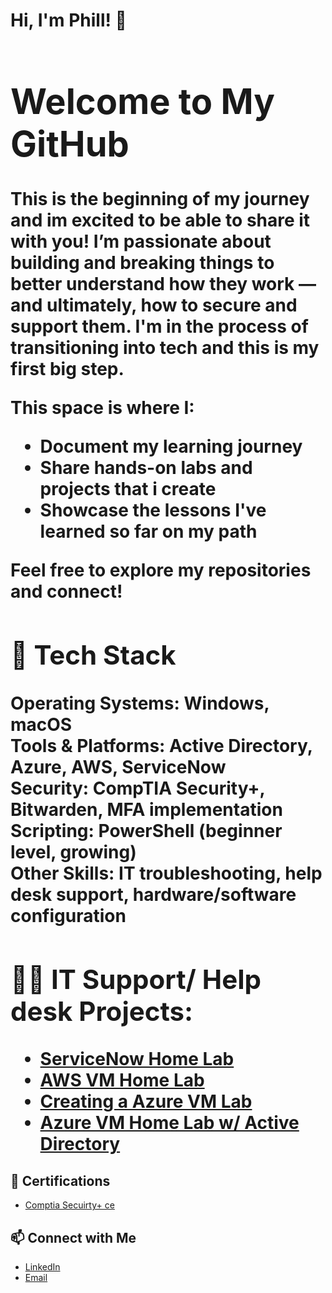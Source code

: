 <h1>Hi, I'm Phill! 🌴 <br/><a </h1>

# Welcome to My GitHub

This is the beginning of my journey and im excited to be able to share it with you! I’m passionate about building and breaking things to better understand how they work — and ultimately, how to secure and support them. I'm in the process of transitioning into tech and this is my first big step. 

This space is where I:

- Document my learning journey  
- Share hands-on labs and projects that i create 
- Showcase the lessons I've learned so far on my path

Feel free to explore my repositories and connect!

## 🧰 Tech Stack

**Operating Systems:** Windows, macOS  
**Tools & Platforms:** Active Directory, Azure, AWS, ServiceNow  
**Security:** CompTIA Security+, Bitwarden, MFA implementation  
**Scripting:** PowerShell (beginner level, growing)  
**Other Skills:** IT troubleshooting, help desk support, hardware/software configuration


<h2>👨‍💻 IT Support/ Help desk Projects:</h2>

 - [ServiceNow Home Lab](https://github.com/phillthetechguy/SerivceNowLab/tree/main)
 - [AWS VM Home Lab](https://github.com/phillthetechguy/LABURL)
 - [Creating a Azure VM Lab](https://github.com/phillthetechguy/LABURL)
 - [Azure VM Home Lab w/ Active Directory](https://github.com/phillthetechguy/LABURL)


<h2> 📁 Certifications </h2>

- [Comptia Secuirty+ ce](https://www.certmetrics.com/comptia/public/verification.aspx)



## 📫 Connect with Me

- [LinkedIn](https://www.linkedin.com/in/phillip-moten-6561302ab)  
- [Email](mailto:phillthetechguy@gmail.com)  
<!--
**joshmadakor1/joshmadakor1** is a ✨ _special_ ✨ repository because its `README.md` (this file) appears on your GitHub profile.

Here are some ideas to get you started:

- 🔭 I’m currently working on ...
- 🌱 I’m currently learning ...
- 👯 I’m looking to collaborate on ...
- 🤔 I’m looking for help with ...
- 💬 Ask me about ...
- 📫 How to reach me: ...
- 😄 Pronouns: ...
- ⚡ Fun fact: ...
-->
